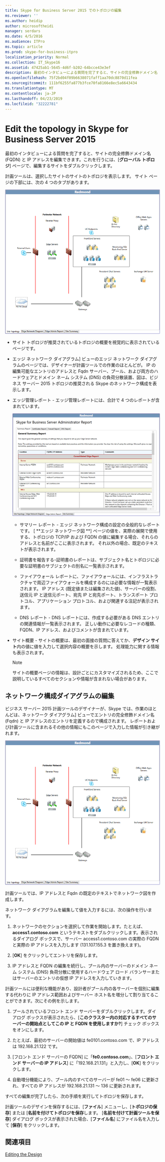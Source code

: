 ```yaml
---
title: Skype for Business Server 2015 でのトポロジの編集
ms.reviewer: ''
ms.author: heidip
author: microsoftheidi
manager: serdars
ms.date: 4/5/2016
ms.audience: ITPro
ms.topic: article
ms.prod: skype-for-business-itpro
localization_priority: Normal
ms.collection: IT_Skype16
ms.assetid: 47425ab1-5645-4d6f-b202-64bcce43e3ef
description: 最初のインタビューによる質問を完了すると、サイトの完全修飾ドメイン名 (FQDN) と IP アドレスを編集できます。 これを行うには、[グローバル トポロジ] ページで、編集するサイトをダブルクリックします。
ms.openlocfilehash: 75f2bd04f09b6638071faff1aa70dc8870d11fea
ms.sourcegitcommit: 111bf6255fa877b3fce70fa8166e8ec5a6643434
ms.translationtype: MT
ms.contentlocale: ja-JP
ms.lasthandoff: 04/23/2019
ms.locfileid: "32222781"
---
```

# <a name="edit-the-topology-in-skype-for-business-server-2015"></a>Edit the topology in Skype for Business Server 2015

最初のインタビューによる質問を完了すると、サイトの完全修飾ドメイン名 (FQDN) と IP アドレスを編集できます。これを行うには、[**グローバル トポロジ**] ページで、編集するサイトをダブルクリックします。

計画ツールは、選択したサイトのサイトのトポロジを表示します。 サイト ページの下部には、次の 4 つのタブがあります。

![計画ツール、サイト トポロジ](../../media/Planning_Tool_Site_Topology.png)

- サイト トポロジが推奨されているトポロジの概要を視覚的に表示されているページです。

- エッジ ネットワーク ダイアグラム] ビューのエッジ ネットワーク ダイアグラムのページでは、デザイナーが計画ツールでの作業のほとんどが。 IP の編集可能なエントリのアドレスと Fqdn サーバー、プール、および両方のハードウェアとドメイン ネーム システム (DNS) の負荷分散装置、図は、ビジネス サーバー 2015 トポロジの推奨される Skype のネットワーク構成を表示します。

- エッジ管理レポート - エッジ管理レポートには、合計で 4 つのレポートが含まれています。

     ![[エッジ管理レポート] ページ](../../media/Planning_Tool_Summary_Report.png)

  - サマリー レポート - エッジ ネットワーク構成の設定の全般的なレポートです。 [  **エッジ ネットワーク図  **] ページの値を、実際の展開で使用する、トポロジの TCP/IP および FQDN の値に編集する場合、それらのアドレスと名前がここに表示されます。 それ以外の場合、既定のテキストが表示されます。

  - 証明書を報告する-証明書のレポートは、サブジェクト名とトポロジに必要な証明書のサブジェクトの別名に一覧表示されます。

  - ファイアウォール レポートに、ファイアウォールには、インフラストラクチャで周辺ファイアウォールを構成するのには必要な情報が一覧表示されます。 IP アドレス (既定値または編集された値)、サーバーの役割、送信元 IP と送信元ポート、宛先 IP と宛先ポート、トランスポート プロトコル、アプリケーション プロトコル、および関連する注記が表示されます。

  - DNS レポート - DNS レポートには、作成する必要がある DNS エントリの関連情報が一覧表示されます。 正しい動作に必要なレコードの種類、FQDN、IP アドレス、およびコメントが含まれています。

- サイト概要 - サイトの概要は、最初の面接の質問に答えてか、**デザイン サイト**内の値に値を入力して選択内容の概要を示します。 処理能力に関する情報も表示されます。

    > [!NOTE]
    > サイトの概要ページの情報は、設計ごとにカスタマイズされるため、ここで説明しているすべてのセクションや情報が含まれない場合があります。

## <a name="edit-the-network-configuration-diagram"></a>ネットワーク構成ダイアグラムの編集
<a name="Edit_Network_diagram"> </a>

ビジネス サーバー 2015 計画ツールのデザイナーが、Skype では、作業のほとんどは、ネットワーク ダイアグラム] ビューでエントリの完全修飾ドメイン名 (Fqdn) と IP アドレスのエントリを定義するので構成されます。 レポートおよび計画ツールに含まれるその他の情報にもこのページで入力した情報が引き継がれます。

![計画ツール、ネットワーク図](../../media/Planning_Tool_Network_Diagram.png)

計画ツールでは、IP アドレスと Fqdn の既定のテキストでネットワーク図を作成します。

ネットワーク ダイアグラムを編集して値を入力するには、次の操作を行います。

1. ネットワークのセクションを選択して作業を開始します。たとえば、**access1.contoso.com** というテキストをダブルクリックします。表示されるダイアログ ボックスで、サーバー access1.contoso.com の実際の FQDN と実際の IP アドレスを入力します (131.107.155.3 を置き換えます)。

2. [**OK**] をクリックしてエントリを保存します。

3. IP アドレスと FQDN の編集を続行し、プール内のサーバーのドメイン ネーム システム (DNS) 負荷分散に使用するハードウェア ロード バランサーまたはサーバーのエントリの仮想 IP アドレスを入力していきます。

計画ツールには便利な機能があり、設計者がプール内の各サーバーを個別に編集する代わりに IP アドレス範囲およびサーバー ホスト名を増分して割り当てることができます。次にその例を示します。

1. プールされているフロント エンド サーバーをダブルクリックします。ダイアログ ボックスが表示されたら、[**このクラスター内の対応するすべてのサーバーの開始点としてこの IP と FQDN を使用しますか?**] チェック ボックスをオンにします。

2. たとえば、最初のサーバーの開始値は fe0101.contoso.com で、IP アドレスは 192.168.21.122 です。

3. [フロント エンド サーバーの FQDN] に「**fe0.contoso.com**」、[**フロント エンド サーバーの IP アドレス**] に「192.168.21.131」と入力し、[**OK**] をクリックします。

4. 自動増分機能により、プール内のすべてのサーバーが fe01 ～ fe06 に更新され、すべての IP アドレスが 192.168.21.131 ～ 136 に更新されます。

すべての編集が完了したら、次の手順を実行してトポロジを保存します。

計画ツールのデザインを保存するには、[**ファイル**] メニューし、[**トポロジの保存**] または [**名前を付けてトポロジを保存**します。 [**名前を付けて計画ツールを保存**] ダイアログ ボックスが表示された場合、[**ファイル名**] にファイル名を入力して [**保存**] をクリックします。

## <a name="see-also"></a>関連項目
<a name="Edit_Network_diagram"> </a>

[Editing the Design](https://technet.microsoft.com/library/08f639ba-0e5f-4ae7-9191-c3d96c25b169.aspx)
